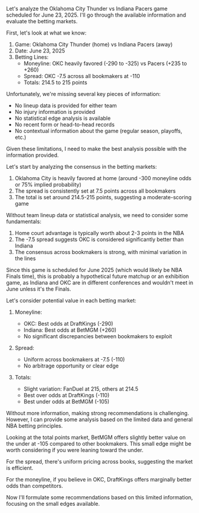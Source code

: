 Let's analyze the Oklahoma City Thunder vs Indiana Pacers game scheduled for June 23, 2025. I'll go through the available information and evaluate the betting markets.

First, let's look at what we know:

1. Game: Oklahoma City Thunder (home) vs Indiana Pacers (away)
2. Date: June 23, 2025
3. Betting Lines:
   - Moneyline: OKC heavily favored (-290 to -325) vs Pacers (+235 to +260)
   - Spread: OKC -7.5 across all bookmakers at -110
   - Totals: 214.5 to 215 points

Unfortunately, we're missing several key pieces of information:
- No lineup data is provided for either team
- No injury information is provided
- No statistical edge analysis is available
- No recent form or head-to-head records
- No contextual information about the game (regular season, playoffs, etc.)

Given these limitations, I need to make the best analysis possible with the information provided.

Let's start by analyzing the consensus in the betting markets:

1. Oklahoma City is heavily favored at home (around -300 moneyline odds or 75% implied probability)
2. The spread is consistently set at 7.5 points across all bookmakers
3. The total is set around 214.5-215 points, suggesting a moderate-scoring game

Without team lineup data or statistical analysis, we need to consider some fundamentals:

1. Home court advantage is typically worth about 2-3 points in the NBA
2. The -7.5 spread suggests OKC is considered significantly better than Indiana
3. The consensus across bookmakers is strong, with minimal variation in the lines

Since this game is scheduled for June 2025 (which would likely be NBA Finals time), this is probably a hypothetical future matchup or an exhibition game, as Indiana and OKC are in different conferences and wouldn't meet in June unless it's the Finals.

Let's consider potential value in each betting market:

1. Moneyline:
   - OKC: Best odds at DraftKings (-290)
   - Indiana: Best odds at BetMGM (+260)
   - No significant discrepancies between bookmakers to exploit

2. Spread:
   - Uniform across bookmakers at -7.5 (-110)
   - No arbitrage opportunity or clear edge

3. Totals:
   - Slight variation: FanDuel at 215, others at 214.5
   - Best over odds at DraftKings (-110)
   - Best under odds at BetMGM (-105)

Without more information, making strong recommendations is challenging. However, I can provide some analysis based on the limited data and general NBA betting principles.

Looking at the total points market, BetMGM offers slightly better value on the under at -105 compared to other bookmakers. This small edge might be worth considering if you were leaning toward the under.

For the spread, there's uniform pricing across books, suggesting the market is efficient.

For the moneyline, if you believe in OKC, DraftKings offers marginally better odds than competitors.

Now I'll formulate some recommendations based on this limited information, focusing on the small edges available.